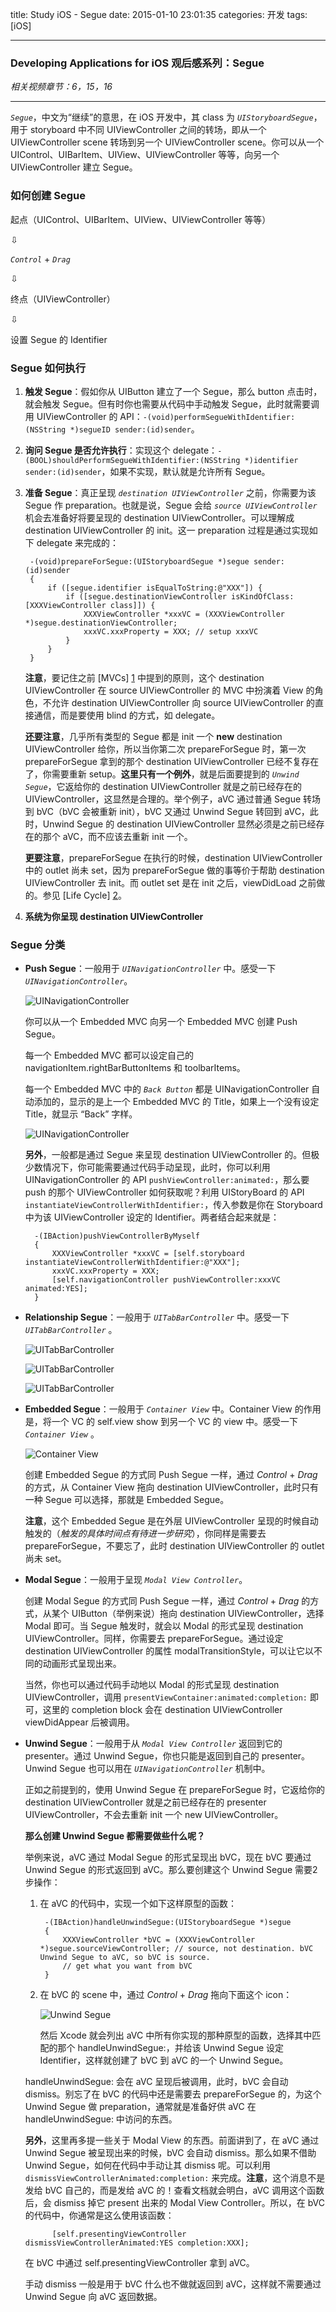 title: Study iOS - Segue
date: 2015-01-10 23:01:35
categories: 开发
tags: [iOS]

---

### Developing Applications for iOS 观后感系列：Segue

*相关视频章节：6，15，16*

<!--more-->

---

*`Segue`*，中文为“继续”的意思，在 iOS 开发中，其 class 为 *`UIStoryboardSegue`*，用于 storyboard 中不同 UIViewController 之间的转场，即从一个 UIViewController scene 转场到另一个 UIViewController scene。你可以从一个 UIControl、UIBarItem、UIView、UIViewController 等等，向另一个 UIViewController 建立 Segue。

### 如何创建 Segue

起点（UIControl、UIBarItem、UIView、UIViewController 等等）

⇩

*`Control`* + *`Drag`*

⇩

终点（UIViewController）

⇩

设置 Segue 的 Identifier

### Segue 如何执行

1. **触发 Segue**：假如你从 UIButton 建立了一个 Segue，那么 button 点击时，就会触发 Segue。但有时你也需要从代码中手动触发 Segue，此时就需要调用 UIViewController 的 API：`-(void)performSegueWithIdentifier:(NSString *)segueID sender:(id)sender`。

2. **询问 Segue 是否允许执行**：实现这个 delegate：`-(BOOL)shouldPerformSegueWithIdentifier:(NSString *)identifier sender:(id)sender`，如果不实现，默认就是允许所有 Segue。

3. **准备 Segue**：真正呈现 *`destination UIViewController`* 之前，你需要为该 Segue 作 preparation。也就是说，Segue 会给 *`source UIViewController`* 机会去准备好将要呈现的 destination UIViewController。可以理解成 destination UIViewController 的 init。这一 preparation 过程是通过实现如下 delegate 来完成的：

		-(void)prepareForSegue:(UIStoryboardSegue *)segue sender:(id)sender
		{
			if ([segue.identifier isEqualToString:@"XXX"]) {
				if ([segue.destinationViewController isKindOfClass:[XXXViewController class]]) {
					XXXViewController *xxxVC = (XXXViewController *)segue.destinationViewController;
					xxxVC.xxxProperty = XXX; // setup xxxVC
				}
			}
		}

	**注意**，要记住之前 [MVCs] [1] 中提到的原则，这个 destination UIViewController 在 source UIViewController 的 MVC 中扮演着 View 的角色，不允许 destination UIViewController 向 source UIViewController 的直接通信，而是要使用 blind 的方式，如 delegate。
	
	**还要注意**，几乎所有类型的 Segue 都是 init 一个 **new** destination UIViewController 给你，所以当你第二次 prepareForSegue 时，第一次 prepareForSegue 拿到的那个 destination UIViewController 已经不复存在了，你需要重新 setup。**这里只有一个例外**，就是后面要提到的 *`Unwind Segue`*，它返给你的 destination UIViewController 就是之前已经存在的 UIViewController，这显然是合理的。举个例子，aVC 通过普通 Segue 转场到 bVC（bVC 会被重新 init），bVC 又通过 Unwind Segue 转回到 aVC，此时，Unwind Segue 的 destination UIViewController 显然必须是之前已经存在的那个 aVC，而不应该去重新 init 一个。
	
	**更要注意**，prepareForSegue 在执行的时候，destination UIViewController 中的 outlet 尚未 set，因为 prepareForSegue 做的事等价于帮助 destination UIViewController 去 init。而 outlet set 是在 init 之后，viewDidLoad 之前做的。参见 [Life Cycle] [2]。
	
4. **系统为你呈现 destination UIViewController**

### Segue 分类

* **Push Segue**：一般用于 *`UINavigationController`* 中。感受一下 *`UINavigationController`*。

	![UINavigationController](/img/Study_iOS_Segue/6.0.UINavigationController.png)
	
	你可以从一个 Embedded MVC 向另一个 Embedded MVC 创建 Push Segue。
	
	每一个 Embedded MVC 都可以设定自己的 navigationItem.rightBarButtonItems 和 toolbarItems。
	
	每一个 Embedded MVC 中的 *`Back Button`* 都是 UINavigationController 自动添加的，显示的是上一个 Embedded MVC 的 Title，如果上一个没有设定 Title，就显示 “Back” 字样。
	
	![UINavigationController](/img/Study_iOS_Segue/6.1.UINavigationController.png)
	
	**另外**，一般都是通过 Segue 来呈现 destination UIViewController 的。但极少数情况下，你可能需要通过代码手动呈现，此时，你可以利用 UINavigationController 的 API `pushViewController:animated:`，那么要 push 的那个 UIViewController 如何获取呢？利用 UIStoryBoard 的 API `instantiateViewControllerWithIdentifier:`，传入参数是你在 Storyboard 中为该 UIViewController 设定的 Identifier。两者结合起来就是：
	
		-(IBAction)pushViewControllerByMyself
		{
			XXXViewController *xxxVC = [self.storyboard instantiateViewControllerWithIdentifier:@"XXX"];
			xxxVC.xxxProperty = XXX;
			[self.navigationController pushViewController:xxxVC animated:YES];
		}

* **Relationship Segue**：一般用于 *`UITabBarController`* 中。感受一下 *`UITabBarController`* 。

	![UITabBarController](/img/Study_iOS_Segue/6.6.UITabBarController.png)
	
	![UITabBarController](/img/Study_iOS_Segue/6.7.UITabBarController.png)
	
	![UITabBarController](/img/Study_iOS_Segue/6.8.UITabBarController.png)

* **Embedded Segue**：一般用于 *`Container View`* 中。Container View 的作用是，将一个 VC 的 self.view show 到另一个 VC 的 view 中。感受一下 *`Container View`* 。

	![Container View](/img/Study_iOS_Segue/15.0.EmbedSegue.png)
	
	创建 Embedded Segue 的方式同 Push Segue 一样，通过 *Control* + *Drag* 的方式，从 Container View 拖向 destination UIViewController，此时只有一种 Segue 可以选择，那就是 Embedded Segue。
	
	**注意**，这个 Embedded Segue 是在外层 UIViewController 呈现的时候自动触发的（*触发的具体时间点有待进一步研究*），你同样是需要去 prepareForSegue，不要忘了，此时 destination UIViewController 的 outlet 尚未 set。

* **Modal Segue**：一般用于呈现 *`Modal View Controller`*。

	创建 Modal Segue 的方式同 Push Segue 一样，通过 *Control* + *Drag* 的方式，从某个 UIButton（举例来说）拖向 destination UIViewController，选择 Modal 即可。当 Segue 触发时，就会以 Modal 的形式呈现 destination UIViewController。同样，你需要去 prepareForSegue。通过设定 destination UIViewController 的属性 modalTransitionStyle，可以让它以不同的动画形式呈现出来。
	
	当然，你也可以通过代码手动地以 Modal 的形式呈现 destination UIViewController，调用 `presentViewContainer:animated:completion:` 即可，这里的 completion block 会在 destination UIViewController viewDidAppear 后被调用。

* **Unwind Segue**：一般用于从 *`Modal View Controller`* 返回到它的 presenter。通过 Unwind Segue，你也只能是返回到自己的 presenter。Unwind Segue 也可以用在 *`UINavigationController`* 机制中。

	正如之前提到的，使用 Unwind Segue 在 prepareForSegue 时，它返给你的 destination UIViewController 就是之前已经存在的 presenter UIViewController，不会去重新 init 一个 new UIViewController。
	
	**那么创建 Unwind Segue 都需要做些什么呢？**
	
	举例来说，aVC 通过 Modal Segue 的形式呈现出 bVC，现在 bVC 要通过 Unwind Segue 的形式返回到 aVC。那么要创建这个 Unwind Segue 需要2步操作：
	
	1. 在 aVC 的代码中，实现一个如下这样原型的函数：

			-(IBAction)handleUnwindSegue:(UIStoryboardSegue *)segue
			{
				XXXViewController *bVC = (XXXViewController *)segue.sourceViewController; // source, not destination. bVC Unwind Segue to aVC, so bVC is source.
				// get what you want from bVC
			}
			
	2. 在 bVC 的 scene 中，通过 *Control* + *Drag* 拖向下面这个 icon：
	
		![Unwind Segue](/img/Study_iOS_Segue/16.2.UnwindSegue.png)

		然后 Xcode 就会列出 aVC 中所有你实现的那种原型的函数，选择其中匹配的那个 handleUnwindSegue:，并给该 Unwind Segue 设定 Identifier，这样就创建了 bVC 到 aVC 的一个 Unwind Segue。
	
	handleUnwindSegue: 会在 aVC 呈现后被调用，此时，bVC 会自动 dismiss。别忘了在 bVC 的代码中还是需要去 prepareForSegue 的，为这个 Unwind Segue 做 preparation，通常就是准备好供 aVC 在 handleUnwindSegue: 中访问的东西。
	
	**另外**，这里再多提一些关于 Modal View 的东西。前面讲到了，在 aVC 通过 Unwind Segue 被呈现出来的时候，bVC 会自动 dismiss。那么如果不借助 Unwind Segue，如何在代码中手动让其 dismiss 呢。可以利用 `dismissViewControllerAnimated:completion:` 来完成。**注意**，这个消息不是发给 bVC 自己的，而是发给 aVC 的！查看文档就会明白，aVC 调用这个函数后，会 dismiss 掉它 present 出来的 Modal View Controller。所以，在 bVC 的代码中，你通常是这么使用该函数：
	
			[self.presentingViewController dismissViewControllerAnimated:YES completion:XXX];
		
	在 bVC 中通过 self.presentingViewController 拿到 aVC。
	
	手动 dismiss 一般是用于 bVC 什么也不做就返回到 aVC，这样就不需要通过 Unwind Segue 向 aVC 返回数据。
	
[1]: ../../../../2015/01/05/Study_iOS_MVC/
[2]: ../../../../2015/01/05/Study_iOS_Life_Cycle/